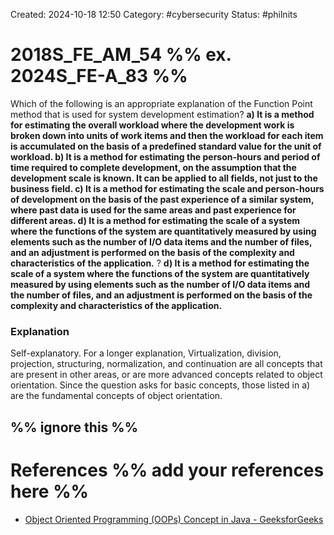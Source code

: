Created: 2024-10-18 12:50
Category: #cybersecurity 
Status: #philnits



# 2018S_FE_AM_54 %% ex. 2024S_FE-A_83 %%

Which of the following is an appropriate explanation of the Function Point method that is used for system development estimation?
**a) It is a method for estimating the overall workload where the development work is broken down into units of work items and then the workload for each item is accumulated on the basis of a predefined standard value for the unit of workload. 
b) It is a method for estimating the person-hours and period of time required to complete development, on the assumption that the development scale is known. It can be applied to all fields, not just to the business field. 
c) It is a method for estimating the scale and person-hours of development on the basis of the past experience of a similar system, where past data is used for the same areas and past experience for different areas. 
d) It is a method for estimating the scale of a system where the functions of the system are quantitatively measured by using elements such as the number of I/O data items and the number of files, and an adjustment is performed on the basis of the complexity and characteristics of the application.**
?
**d) It is a method for estimating the scale of a system where the functions of the system are quantitatively measured by using elements such as the number of I/O data items and the number of files, and an adjustment is performed on the basis of the complexity and characteristics of the application.** 
### Explanation
Self-explanatory. 
For a longer explanation, Virtualization, division, projection, structuring, normalization, and continuation are all concepts that are present in other areas, or are more advanced concepts related to object orientation. Since the question asks for basic concepts, those listed in a) are the fundamental concepts of object orientation.




%% ignore this %%
---









# References %% add your references here %%
- [Object Oriented Programming (OOPs) Concept in Java - GeeksforGeeks](https://www.geeksforgeeks.org/object-oriented-programming-oops-concept-in-java/)